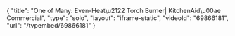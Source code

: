 {
    "title": "One of Many: Even-Heat\u2122 Torch Burner| KitchenAid\u00ae Commercial",
    "type": "solo",
    "layout": "iframe-static",
    "videoId": "69866181",
    "url": "\/tvpembed\/69866181"
}
